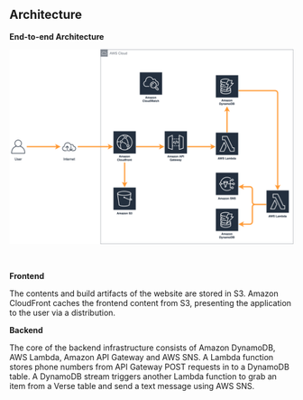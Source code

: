 ## Architecture


**End-to-end Architecture**

![High-level architectural diagram](diagrams/Text-Sender-AWS.png)

&nbsp;

**Frontend**

The contents and build artifacts of the website are stored in S3. Amazon CloudFront caches the frontend content from S3, presenting the application to the user via a distribution.

**Backend**

The core of the backend infrastructure consists of Amazon DynamoDB, AWS Lambda, Amazon API Gateway and AWS SNS. A Lambda function stores phone numbers from API Gateway POST requests in to a DynamoDB table. A DynamoDB stream triggers another Lambda function to grab an item from a Verse table and send a text message using AWS SNS.

<!-- ![Backend diagram](diagrams/Text-Sender-AWS.png) -->
